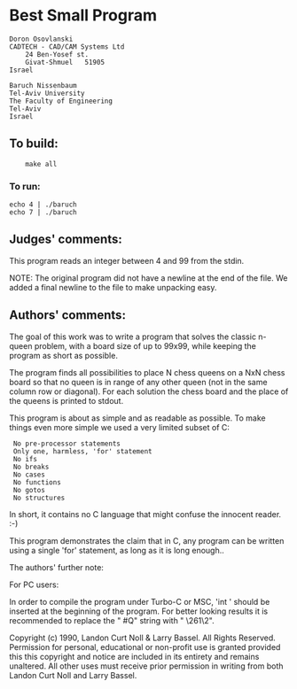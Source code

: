 # Best Small Program

	Doron Osovlanski
	CADTECH - CAD/CAM Systems Ltd
        24 Ben-Yosef st.
        Givat-Shmuel   51905
	Israel

	Baruch Nissenbaum
	Tel-Aviv University
	The Faculty of Engineering
	Tel-Aviv
	Israel

## To build:

        make all

### To run:

	echo 4 | ./baruch
	echo 7 | ./baruch

## Judges' comments:

This program reads an integer between 4 and 99 from the stdin.

NOTE: The original program did not have a newline at the end of the file.  We
added a final newline to the file to make unpacking easy.

## Authors' comments:

The goal of this work was to write a program that solves the
classic n-queen problem, with a board size of up to 99x99, while
keeping the program as short as possible.

The program finds all possibilities to place N chess queens on
a NxN chess board so that no queen is in range of any other queen
(not in the same column row or diagonal).  For each solution the
chess board and the place of the queens is printed to stdout.


This program is about as simple and as readable as possible.
To make things even more simple we used a very limited subset of C:

     No pre-processor statements
     Only one, harmless, 'for' statement
     No ifs
     No breaks
     No cases
     No functions
     No gotos
     No structures

In short, it contains no C language that might confuse the
innocent reader.  :-)


This program demonstrates the claim that in C, any program
can be written using a single 'for' statement, as long as it is
long enough..

The authors' further note:

For PC users:

In order to compile the program under Turbo-C or MSC, 'int '
should be inserted at the beginning of the program.
For better looking results it is recommended to replace the " #Q"
string with " \261\2".

Copyright (c) 1990, Landon Curt Noll & Larry Bassel.
All Rights Reserved.  Permission for personal, educational or non-profit use is
granted provided this this copyright and notice are included in its entirety
and remains unaltered.  All other uses must receive prior permission in writing
from both Landon Curt Noll and Larry Bassel.
